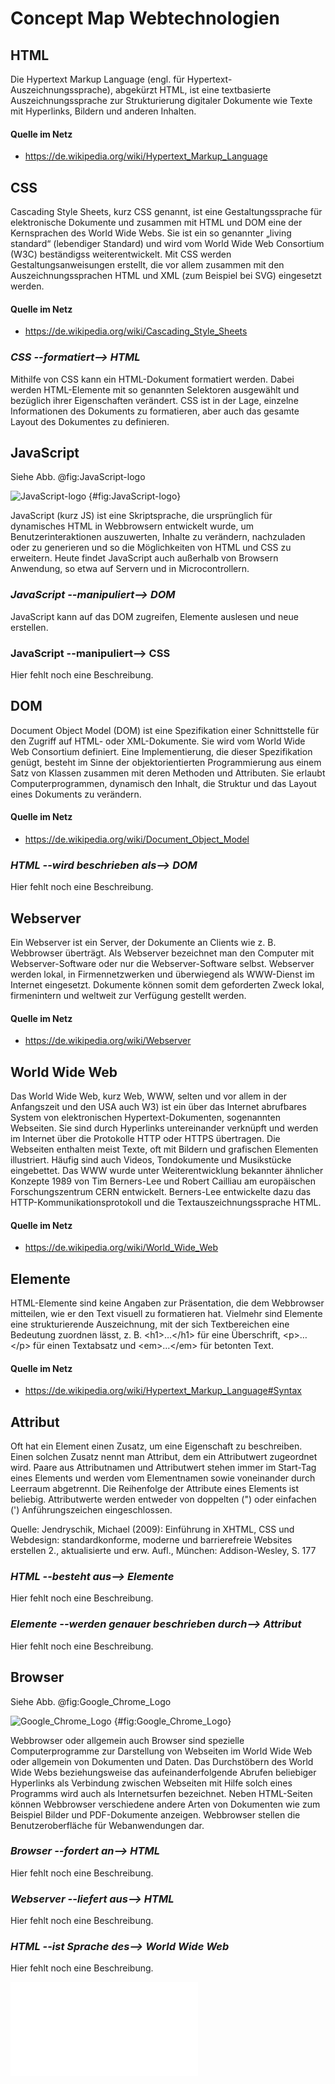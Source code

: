 # Concept Map Webtechnologien #

## HTML ##

Die Hypertext Markup Language (engl. für Hypertext-Auszeichnungssprache), abgekürzt HTML, ist eine textbasierte Auszeichnungssprache zur Strukturierung digitaler Dokumente wie Texte mit Hyperlinks, Bildern und anderen Inhalten.

#### Quelle im Netz ####

* https://de.wikipedia.org/wiki/Hypertext_Markup_Language

## CSS ##

Cascading Style Sheets, kurz CSS genannt, ist eine Gestaltungssprache für elektronische Dokumente und zusammen mit HTML und DOM eine der Kernsprachen des World Wide Webs. Sie ist ein so genannter „living standard“ (lebendiger Standard) und wird vom World Wide Web Consortium (W3C) beständigss weiterentwickelt. Mit CSS werden Gestaltungsanweisungen erstellt, die vor allem zusammen mit den Auszeichnungssprachen HTML und XML (zum Beispiel bei SVG) eingesetzt werden.

#### Quelle im Netz ####

* https://de.wikipedia.org/wiki/Cascading_Style_Sheets

### *CSS --formatiert--> HTML* ###

Mithilfe von CSS kann ein HTML-Dokument formatiert werden. Dabei werden HTML-Elemente mit so genannten Selektoren ausgewählt und bezüglich ihrer Eigenschaften verändert. CSS ist in der Lage, einzelne Informationen des Dokuments zu formatieren, aber auch das gesamte Layout des Dokumentes zu definieren.

## JavaScript ##

Siehe Abb. @fig:JavaScript-logo 

![JavaScript-logo](/home/duerkop/Downloads/JavaScript-logo.png) {#fig:JavaScript-logo}

JavaScript (kurz JS) ist eine Skriptsprache, die ursprünglich für dynamisches HTML in Webbrowsern entwickelt wurde, um Benutzerinteraktionen auszuwerten, Inhalte zu verändern, nachzuladen oder zu generieren und so die Möglichkeiten von HTML und CSS zu erweitern. Heute findet JavaScript auch außerhalb von Browsern Anwendung, so etwa auf Servern und in Microcontrollern.

### *JavaScript --manipuliert--> DOM* ###

JavaScript kann auf das DOM zugreifen, Elemente auslesen und neue erstellen.

### JavaScript --manipuliert--> CSS ###

Hier fehlt noch eine Beschreibung.

## DOM ##

Document Object Model (DOM) ist eine Spezifikation einer Schnittstelle für den Zugriff auf HTML- oder XML-Dokumente. Sie wird vom World Wide Web Consortium definiert. Eine Implementierung, die dieser Spezifikation genügt, besteht im Sinne der objektorientierten Programmierung aus einem Satz von Klassen zusammen mit deren Methoden und Attributen. Sie erlaubt Computerprogrammen, dynamisch den Inhalt, die Struktur und das Layout eines Dokuments zu verändern.

#### Quelle im Netz ####

* https://de.wikipedia.org/wiki/Document_Object_Model

### *HTML --wird beschrieben als--> DOM* ###

Hier fehlt noch eine Beschreibung.

## Webserver ##

Ein Webserver ist ein Server, der Dokumente an Clients wie z. B. Webbrowser überträgt. Als Webserver bezeichnet man den Computer mit Webserver-Software oder nur die Webserver-Software selbst. Webserver werden lokal, in Firmennetzwerken und überwiegend als WWW-Dienst im Internet eingesetzt. Dokumente können somit dem geforderten Zweck lokal, firmenintern und weltweit zur Verfügung gestellt werden.

#### Quelle im Netz ####

* https://de.wikipedia.org/wiki/Webserver

## World Wide Web ##

Das World Wide Web, kurz Web, WWW, selten und vor allem in der Anfangszeit und den USA auch W3) ist ein über das Internet abrufbares System von elektronischen Hypertext-Dokumenten, sogenannten Webseiten. Sie sind durch Hyperlinks untereinander verknüpft und werden im Internet über die Protokolle HTTP oder HTTPS übertragen. Die Webseiten enthalten meist Texte, oft mit Bildern und grafischen Elementen illustriert. Häufig sind auch Videos, Tondokumente und Musikstücke eingebettet. Das WWW wurde unter Weiterentwicklung bekannter ähnlicher Konzepte 1989 von Tim Berners-Lee und Robert Cailliau am europäischen Forschungszentrum CERN entwickelt. Berners-Lee entwickelte dazu das HTTP-Kommunikationsprotokoll und die Textauszeichnungssprache HTML.

#### Quelle im Netz ####

* https://de.wikipedia.org/wiki/World_Wide_Web

## Elemente ##

HTML-Elemente sind keine Angaben zur Präsentation, die dem Webbrowser mitteilen, wie er den Text visuell zu formatieren hat. Vielmehr sind Elemente eine strukturierende Auszeichnung, mit der sich Textbereichen eine Bedeutung zuordnen lässt, z. B. \<h1>…\</h1> für eine Überschrift, \<p>…\</p> für einen Textabsatz und \<em>…\</em> für betonten Text.

#### Quelle im Netz ####

* https://de.wikipedia.org/wiki/Hypertext_Markup_Language#Syntax

## Attribut ##

Oft hat ein Element einen Zusatz, um eine Eigenschaft zu beschreiben. Einen solchen Zusatz nennt man Attribut, dem ein Attributwert zugeordnet wird. Paare aus Attributnamen und Attributwert stehen immer im Start-Tag eines Elements und werden vom Elementnamen sowie voneinander durch Leerraum abgetrennt. Die Reihenfolge der Attribute eines Elements ist beliebig. Attributwerte werden entweder von doppelten (") oder einfachen (') Anführungszeichen eingeschlossen. 

Quelle: Jendryschik, Michael (2009): Einführung in XHTML, CSS und Webdesign: standardkonforme, moderne und barrierefreie Websites erstellen 2., aktualisierte und erw. Aufl., München: Addison-Wesley, S. 177

### *HTML --besteht aus--> Elemente* ###

Hier fehlt noch eine Beschreibung.

### *Elemente --werden genauer beschrieben durch--> Attribut* ###

Hier fehlt noch eine Beschreibung.

## Browser ##

Siehe Abb. @fig:Google_Chrome_Logo 

![Google_Chrome_Logo](/home/duerkop/Downloads/Google_Chrome_Logo.png) {#fig:Google_Chrome_Logo}

Webbrowser oder allgemein auch Browser sind spezielle Computerprogramme zur Darstellung von Webseiten im World Wide Web oder allgemein von Dokumenten und Daten. Das Durchstöbern des World Wide Webs beziehungsweise das aufeinanderfolgende Abrufen beliebiger Hyperlinks als Verbindung zwischen Webseiten mit Hilfe solch eines Programms wird auch als Internetsurfen bezeichnet. Neben HTML-Seiten können Webbrowser verschiedene andere Arten von Dokumenten wie zum Beispiel Bilder und PDF-Dokumente anzeigen. Webbrowser stellen die Benutzeroberfläche für Webanwendungen dar.

### *Browser --fordert an--> HTML* ###

Hier fehlt noch eine Beschreibung.

### *Webserver --liefert aus--> HTML* ###

Hier fehlt noch eine Beschreibung.

### *HTML --ist Sprache des--> World Wide Web* ###

Hier fehlt noch eine Beschreibung.



![Concept Map](assets/ConceptMapScreenshot.pdf)


